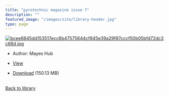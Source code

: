 ```yaml
---
title: "pyrotechnic magazine issue 7"
description: ""
featured_image: "/images/site/library-header.jpg"
type: page
---
```


<a href="https://drive.google.com/file/d/19286YRuZNIOYdYiBLVAAs4FXsBd4H9TG/view" target="_blank">![bcee6845dd153517ecc6b47575644cf845e39a29f87cccf50b05bfd72dc3c66d.jpg](/images/library/bcee6845dd153517ecc6b47575644cf845e39a29f87cccf50b05bfd72dc3c66d.jpg)</a>
* Author: Mayes Hub
* <a href="https://drive.google.com/file/d/19286YRuZNIOYdYiBLVAAs4FXsBd4H9TG/view" target="_blank">View</a>

* [Download](https://drive.google.com/uc?export=download&id=19286YRuZNIOYdYiBLVAAs4FXsBd4H9TG) (150.13 MB)

<br />[Back to library](/library/)
